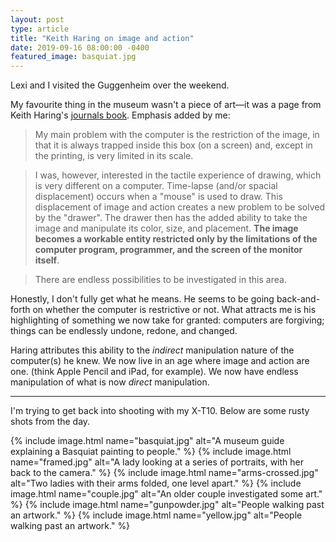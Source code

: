 ```yaml
---
layout: post
type: article
title: "Keith Haring on image and action"
date: 2019-09-16 08:00:00 -0400
featured_image: basquiat.jpg
---
```


Lexi and I visited the Guggenheim over the weekend.

My favourite thing in the museum wasn't a piece of art—it was a page from Keith Haring's [journals book](http://www.haring.com/!/archives/journals). Emphasis added by me:

> My main problem with the computer is the restriction of the image, in that it is always trapped inside this box (on a screen) and, except in the printing, is very limited in its scale.

> I was, however, interested in the tactile experience of drawing, which is very different on a computer. Time-lapse (and/or spacial displacement) occurs when a "mouse" is used to draw. This displacement of image and action creates a new problem to be solved by the "drawer". The drawer then has the added ability to take the image and manipulate its color, size, and placement. **The image becomes a workable entity restricted only by the limitations of the computer program, programmer, and the screen of the monitor itself**.

> There are endless possibilities to be investigated in this area.

Honestly, I don't fully get what he means. He seems to be going back-and-forth on whether the computer is restrictive or not. What attracts me is his highlighting of something we now take for granted: computers are forgiving; things can be endlessly undone, redone, and changed.

Haring attributes this ability to the _indirect_ manipulation nature of the computer(s) he knew. We now live in an age where image and action are one. (think Apple Pencil and iPad, for example). We now have endless manipulation of what is now _direct_ manipulation.

---

I'm trying to get back into shooting with my X-T10. Below are some rusty shots from the day.

{% include image.html name="basquiat.jpg" alt="A museum guide explaining a Basquiat painting to people." %}
{% include image.html name="framed.jpg" alt="A lady looking at a series of portraits, with her back to the camera." %}
{% include image.html name="arms-crossed.jpg" alt="Two ladies with their arms folded, one level apart." %}
{% include image.html name="couple.jpg" alt="An older couple investigated some art." %}
{% include image.html name="gunpowder.jpg" alt="People walking past an artwork." %}
{% include image.html name="yellow.jpg" alt="People walking past an artwork." %}
